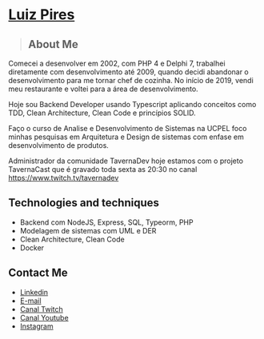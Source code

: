 # <a href="https://www.linkedin.com/in/luiz-pires/">Luiz Pires</a>

> ## About Me

Comecei a desenvolver em 2002, com PHP 4 e Delphi 7, trabalhei diretamente com desenvolvimento até 2009, quando decidi abandonar o desenvolvimento para me tornar chef de cozinha. No início de 2019, vendi meu restaurante e voltei para a área de desenvolvimento.

Hoje sou Backend Developer usando Typescript aplicando conceitos como TDD, Clean Architecture, Clean Code e princípios SOLID.

Faço o curso de Analise e Desenvolvimento de Sistemas na UCPEL foco minhas pesquisas em Arquitetura e Design de sistemas com enfase em desenvolvimento de produtos.

Administrador da comunidade TavernaDev hoje estamos com o projeto TavernaCast que é gravado toda sexta as 20:30 no canal https://www.twitch.tv/tavernadev 

## Technologies and techniques

- Backend com NodeJS, Express, SQL, Typeorm, PHP
- Modelagem de sistemas com UML e DER
- Clean Architecture, Clean Code
- Docker

## Contact Me

- <a href="https://www.linkedin.com/in/luiz-pires/">Linkedin</a>
- <a href="mailto:luizjesuz.p@gmail.com">E-mail</a>
- <a href="https://www.twitch.tv/programadorranzinza">Canal Twitch</a>
- <a href="https://www.youtube.com/channel/UCYpnvw92nOfXDz0MftuNJOg">Canal Youtube</a>
- <a href="https://www.instagram.com/dev_ranzinza/">Instagram</a>
</div>
